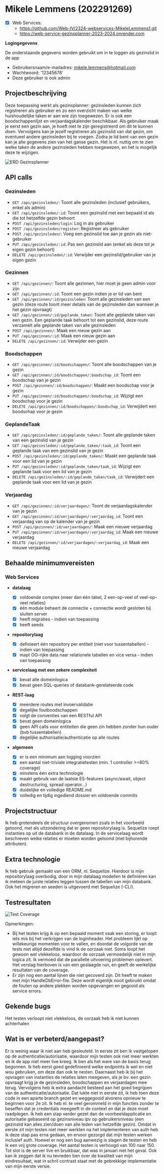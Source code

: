 # Mikele Lemmens (202291269)

- [x] Web Services:
  - <https://github.com/Web-IV/2324-webservices-MikeleLemmens1.git>
  - <https://web-service-gezinsplanner-2023-2024.onrender.com>

**Logingegevens**

De onderstaande gegevens worden gebruikt om in te loggen als gezinslid in de app

- Gebruikersnaam/e-mailadres: <mikele.lemmens@hotmail.com>
- Wachtwoord: '12345678'
- Deze gebruiker is ook admin

## Projectbeschrijving

Deze toepassing werkt als gezinsplanner: gezinsleden kunnen zich registreren als gebruiker en zo een overzicht maken van welke huishoudelijke taken er aan wie zijn toegewezen. Er is ook een boodschappenlijst en verjaardagskalender beschikbaar. Als gebruiker maak je eerst een gezin aan, je hoeft niet te zijn geregistreerd om dit te kunnen doen. Vervolgens kan je jezelf registreren als gezinslid van dat gezin, om eventueel andere gezinsleden bij te voegen. Zodra je lid bent van een gezin kan je alle gegevens zien van het ganse gezin. Het is nl. nuttig om te zien welke taken de andere gezinsleden hebben toegewezen, en het is mogelijk deze te wijzigen.

![ERD Gezinsplanner](ERD.png)

## API calls

### Gezinsleden

- `GET /api/gezinsleden/`: Toont alle gezinsleden (inclusief gebruikers, enkel als admin)
- `GET /api/gezinsleden/:id`: Toont een gezinslid met een bepaald id als die tot hetzelfde gezin behoort
- `POST /api/gezinsleden/login`: Log in als gebruiker
- `POST /api/gezinsleden/register`: Registreer als gebruiker
- `POST /api/gezinsleden/`: Voeg een gezinslid toe aan je gezin als niet-gebruiker
- `PUT /api/gezinsleden/:id`: Pas een gezinslid aan (enkel als deze tot je eigen gezin behoort)
- `DELETE /api/gezinsleden/:id`: Verwijder een gezinslid/gebruiker van je eigen gezin

### Gezinnen

- `GET /api/gezinnen/`: Toont alle gezinnen, hier moet je geen admin voor zijn
- `GET /api/gezinnen/:id`: Toont een gezin indien je er lid van bent
- `GET /api/gezinnen/:id/gezinsleden`: Toont alle gezinsleden van een gezin (deze route toont meer details van de gezinsleden dan wanneer je het gezin opvraagt)
- `GET /api/gezinnen/:id/geplande_taken`: Toont alle geplande taken van een gezin. Een geplande taak behoort tot een gezinslid, deze route verzamelt alle geplande taken van alle gezinsleden
- `POST /api/gezinnen/`: Maak een nieuw gezin aan
- `PUT /api/gezinnen/:id`: Maak een nieuw gezin aan
- `DELETE /api/gezinnen/:id`: Verwijder een gezin

### Boodschappen

- `GET /api/gezinnen/:id/boodschappen/`: Toont alle boodschappen van je gezin
- `GET /api/gezinnen/:id/boodschappen/:boodschap_id`: Toont een boodschap van je gezin
- `POST /api/gezinnen/:id/boodschappen/`: Maakt een boodschap voor je gezin
- `PUT /api/gezinnen/:id/boodschappen/:boodschap_id`: Wijzigt een boodschap voor je gezin
- `DELETE /api/gezinnen/:id/boodschappen/:boodschap_id`: Verwijdert een boodschap voor je gezin

### GeplandeTaak

- `GET /api/gezinsleden/:id/geplande_taken/`: Toont alle geplande taken van een gezinslid van je gezin
- `GET /api/gezinsleden/:id/geplande_taken/:taak_id`: Toont een geplande taak van een gezinslid van je gezin
- `POST /api/gezinsleden/:id/geplande_taken/`: Maakt een geplande taak voor een lid van je gezin
- `PUT /api/gezinsleden/:id/geplande_taken/taak_id`: Wijzigt een geplande taak voor een lid van je gezin
- `DELETE /api/gezinsleden/:id/geplande_taken/taak_id`: Verwijdert een geplande taak voor een lid van je gezin

### Verjaardag

- `GET /api/gezinnen/:id/verjaardagen/`: Toont de verjaardagskalender van je gezin
- `GET /api/gezinnen/:id/verjaardagen/:verjaardag_id`: Toont een verjaardag van op de kalender van je gezin
- `POST /api/gezinnen/:id/verjaardagen/`: Maak een nieuwe verjaardag
- `PUT /api/gezinnen/:id/verjaardagen/:verjaardag_id`: Maak een nieuwe verjaardag
- `DELETE /api/gezinnen/:id/verjaardagen/:verjaardag_id`: Maak een nieuwe verjaardag

## Behaalde minimumvereisten

### Web Services

- **datalaag**

  - [x] voldoende complex (meer dan één tabel, 2 een-op-veel of veel-op-veel relaties)
  - [x] één module beheert de connectie + connectie wordt gesloten bij sluiten server
  - [x] heeft migraties - indien van toepassing
  - [x] heeft seeds

- **repositorylaag**

  - [x] definieert één repository per entiteit (niet voor tussentabellen) - indien van toepassing
  - [x] mapt OO-rijke data naar relationele tabellen en vice versa - indien van toepassing

- **servicelaag met een zekere complexiteit**

  - [x] bevat alle domeinlogica
  - [x] bevat geen SQL-queries of databank-gerelateerde code

- **REST-laag**

  - [x] meerdere routes met invoervalidatie
  - [x] degelijke foutboodschappen
  - [x] volgt de conventies van een RESTful API
  - [x] bevat geen domeinlogica
  - [x] geen API calls voor entiteiten die geen zin hebben zonder hun ouder (bvb tussentabellen)
  - [x] degelijke authorisatie/authenticatie op alle routes

- **algemeen**

  - [x] er is een minimum aan logging voorzien
  - [x] een aantal niet-triviale integratietesten (min. 1 controller >=80% coverage)
  - [x] minstens één extra technologie
  - [x] maakt gebruik van de laatste ES-features (async/await, object destructuring, spread operator...)
  - [x] duidelijke en volledige README.md
  - [x] volledig en tijdig ingediend dossier en voldoende commits

## Projectstructuur

Ik heb grotendeels de structuur overgenomen zoals in het voorbeeld getoond, met als uitzondering dat er geen repositorylaag is. Sequelize roept instanties op uit de databank in de datalaag. In de servicelaag wordt beschreven welke relaties er moeten worden getoond (met bijhorende attributen).

## Extra technologie

Ik heb gebruik gemaakt van een ORM, nl. Sequelize. Hierdoor is mijn repositorylaag overbodig, door in mijn datalaag modellen te definiëren kan ik meteen de juiste relaties leggen tussen de tabellen van mijn databank. Ook het migreren en seeden is uitgevoerd met Sequelize (-CLI).

## Testresultaten

![Test Coverage](<Test Coverage.png>)

Opmerkingen:

- Bij het testen krijg ik op een bepaald moment vaak een storing, er loopt iets mis bij het verkrijgen van de loginheader. Het probleem lijkt op willekeurige momenten voor te vallen, en doordat de volgorde van de tests niet altijd dezelfde is vind ik de oorzaak niet. Soms loopt het gewoon wel vlekkeloos, waardoor de oorzaak vermoedelijk niet in mijn logica zit. Ik vermoed dat de parallelle uitvoering problemen oplevert. Het verslag hierboven is van een geslaagde run, en geeft de werkelijke resultaten van de coverage.
- Er zijn nog een aantal lijnen die niet gecoverd zijn. Dit heeft te maken met mijn HandleDbError-file. Deze wordt eigenlijk nooit gebruikt omdat de fouten op andere plekken worden opgevangen en gegooid als service errors.

## Gekende bugs

Het testen verloopt niet vlekkeloos, de oorzaak heb ik niet kunnen achterhalen

## Wat is er verbeterd/aangepast?

Er is weinig waar ik niet aan heb gesleuteld. In eerste zit ben ik vastgelopen op de authenticatie/autorisatie, waardoor mijn testen ook niet meer werkten en ik de app niet meer live kreeg. Ik ben als het ware van de basis terug begonnen. Ik heb eerst goed gedefinieerd welke endpoints ik wel en niet wou gebruiken, om deze dan ook te nesten. Daarnaast heb ik bij het opvragen van instanties de relaties laten meegeven, als je bv. een gezin opvraagt krijg je de gezinsleden, boodschappen en verjaardagen mee terug.
Vervolgens heb ik extra aandacht besteed aan het goed begrijpen van de authenticatie/autorisatie. Dat lukte niet in eerste zit, ik heb toen deze code in een aparte branch gezet en weggegooid alvorens opnieuw te beginnen voor 2e zit. Ik heb nl. te veel gerommeld in mijn functies zonder te beseffen dat je credentials meegeeft in de context en dat je deze moet raadplegen. Ik heb een stap verder gezet dan de voorbeeldapplicatie en autorisatie gebaseerd op gezinsniveau ipv op gebruikersniveau (een gezinslid kan alles zien/doen van alle leden van hetzelfde gezin).
Omdat in eerste zit mijn testen niet meer werkten na het implementeren van auth heb ik deze stap pas erna gedaan, en ervoor gezorgd dat mijn testen werken inclusief auth. Hoewel er nog een bug aanwezig is slagen de testen en heb ik een vrij grote coverage. Het aantal testen is verhoogd van 100 naar 150.
Tot slot is de server live en bruikbaar, dat was in januari niet het geval. Ook kan ik zeggen dat ik nu tevreden ben over de kwaliteit van mijn eindresultaat, wat in schril contrast staat met de gebrekkige implementatie van mijn eerste versie.
